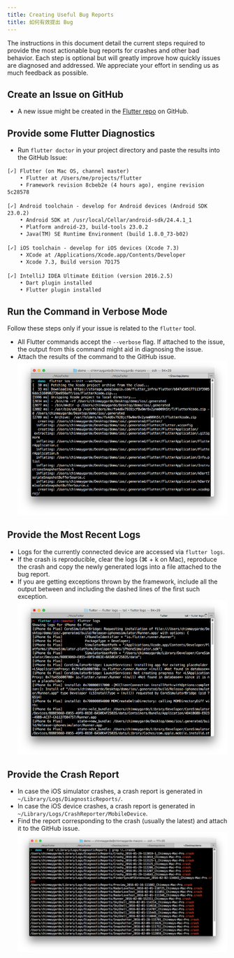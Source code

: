 ```yaml
---
title: Creating Useful Bug Reports
title: 如何有效提出 Bug
---
```


The instructions in this document detail the current steps required to provide the most
actionable bug reports for crashes and other bad behavior. Each step is optional but
will greatly improve how quickly issues are diagnosed and addressed. We appreciate your
effort in sending us as much feedback as possible.

## Create an Issue on GitHub

* A new issue might be created in the [Flutter
  repo]({{site.github}}/flutter/flutter/issues/new/choose) on GitHub.

## Provide some Flutter Diagnostics

* Run `flutter doctor` in your project directory and paste the results into the GitHub Issue:

```
[✓] Flutter (on Mac OS, channel master)
    • Flutter at /Users/me/projects/flutter
    • Framework revision 8cbeb2e (4 hours ago), engine revision 5c28578

[✓] Android toolchain - develop for Android devices (Android SDK 23.0.2)
    • Android SDK at /usr/local/Cellar/android-sdk/24.4.1_1
    • Platform android-23, build-tools 23.0.2
    • Java(TM) SE Runtime Environment (build 1.8.0_73-b02)

[✓] iOS toolchain - develop for iOS devices (Xcode 7.3)
    • XCode at /Applications/Xcode.app/Contents/Developer
    • Xcode 7.3, Build version 7D175

[✓] IntelliJ IDEA Ultimate Edition (version 2016.2.5)
    • Dart plugin installed
    • Flutter plugin installed
```

## Run the Command in Verbose Mode

Follow these steps only if your issue is related to the `flutter` tool.

* All Flutter commands accept the `--verbose` flag. If attached to the issue,
  the output from this command might aid in diagnosing the issue.
* Attach the results of the command to the GitHub issue.
![flutter verbose](/images/verbose_flag.png)

## Provide the Most Recent Logs

* Logs for the currently connected device are accessed via `flutter logs`.
* If the crash is reproducible, clear the logs (⌘ + k on Mac),
  reproduce the crash and copy the newly generated logs into a file
  attached to the bug report.
* If you are getting exceptions thrown by the framework,
  include all the output between and including the dashed lines of the
  first such exception.
![flutter logs](/images/logs.png)

## Provide the Crash Report

* In case the iOS simulator crashes, a crash report is generated in `~/Library/Logs/DiagnosticReports/`.
* In case the iOS device crashes, a crash report is generated in `~/Library/Logs/CrashReporter/MobileDevice`.
* Find the report corresponding to the crash (usually the latest) and attach it to the GitHub issue.
![crash report](/images/crash_reports.png)
